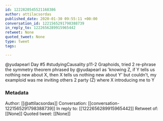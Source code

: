 ```yaml
---
id: 1222820545521168386
author: attilacsordas
published_date: 2020-01-30 09:55:11 +00:00
conversation_id: 1221565291798388739
in_reply_to: 1222656289915965442
retweet: None
quoted_tweet: None
type: tweet
tags:

---
```


@yudapearl Day #5 #studyingCausality p11-2 Graphoids, tried 2 re-phrase the symmetry theorem phrased by @yudapearl as 'knowing Z, if Y tells us nothing new about X, then X tells us nothing new about Y' but couldn't, my examploid was me inviting others 2 party (Z) where X introducing me to Y

### Metadata

Author: [[@attilacsordas]]
Conversation: [[conversation-1221565291798388739]]
In reply to: [[1222656289915965442]]
Retweet of: [[None]]
Quoted tweet: [[None]]
